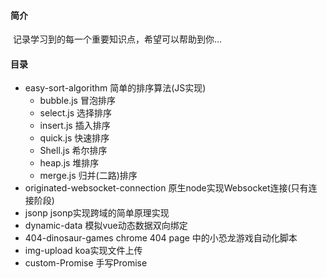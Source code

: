 #### 简介

​	记录学习到的每一个重要知识点，希望可以帮助到你...



#### 目录

* easy-sort-algorithm    简单的排序算法(JS实现)
  * bubble.js        冒泡排序
  * select.js           选择排序
  * insert.js           插入排序
  * quick.js            快速排序
  * Shell.js             希尔排序
  * heap.js             堆排序
  * merge.js           归并(二路)排序
* originated-websocket-connection    原生node实现Websocket连接(只有连接阶段)
* jsonp    jsonp实现跨域的简单原理实现
* dynamic-data     模拟vue动态数据双向绑定 
* 404-dinosaur-games    chrome 404 page 中的小恐龙游戏自动化脚本
* img-upload            koa实现文件上传
* custom-Promise    手写Promise